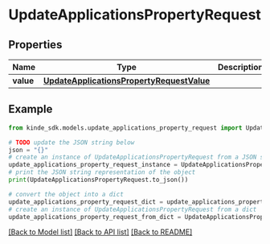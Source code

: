 # UpdateApplicationsPropertyRequest


## Properties

Name | Type | Description | Notes
------------ | ------------- | ------------- | -------------
**value** | [**UpdateApplicationsPropertyRequestValue**](UpdateApplicationsPropertyRequestValue.md) |  | 

## Example

```python
from kinde_sdk.models.update_applications_property_request import UpdateApplicationsPropertyRequest

# TODO update the JSON string below
json = "{}"
# create an instance of UpdateApplicationsPropertyRequest from a JSON string
update_applications_property_request_instance = UpdateApplicationsPropertyRequest.from_json(json)
# print the JSON string representation of the object
print(UpdateApplicationsPropertyRequest.to_json())

# convert the object into a dict
update_applications_property_request_dict = update_applications_property_request_instance.to_dict()
# create an instance of UpdateApplicationsPropertyRequest from a dict
update_applications_property_request_from_dict = UpdateApplicationsPropertyRequest.from_dict(update_applications_property_request_dict)
```
[[Back to Model list]](../README.md#documentation-for-models) [[Back to API list]](../README.md#documentation-for-api-endpoints) [[Back to README]](../README.md)


